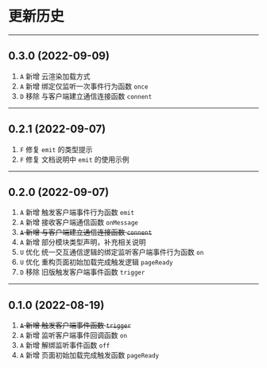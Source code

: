 # 更新历史

---

## 0.3.0 (2022-09-09)

1. `A` 新增 云渲染加载方式
2. `A` 新增 绑定仅监听一次事件行为函数 `once`
3. `D` 移除 与客户端建立通信连接函数 `connent`

---

## 0.2.1 (2022-09-07)

1. `F` 修复 `emit` 的类型提示
2. `F` 修复 文档说明中 `emit` 的使用示例

---

## 0.2.0 (2022-09-07)

1. `A` 新增 触发客户端事件行为函数 `emit`
2. `A` 新增 接收客户端通信函数 `onMessage`
3. ~~`A` 新增 与客户端建立通信连接函数 `connent`~~
4. `A` 新增 部分模块类型声明，补充相关说明
5. `U` 优化 统一交互通信逻辑的绑定监听客户端事件行为函数 `on`
6. `U` 优化 重构页面初始加载完成触发逻辑 `pageReady`
7. `D` 移除 旧版触发客户端事件函数 `trigger`

---

## 0.1.0 (2022-08-19)

1. ~~`A` 新增 触发客户端事件函数 `trigger`~~
2. `A` 新增 监听客户端事件回调函数 `on`
3. `A` 新增 解绑监听事件函数 `off`
4. `A` 新增 页面初始加载完成触发函数 `pageReady`
